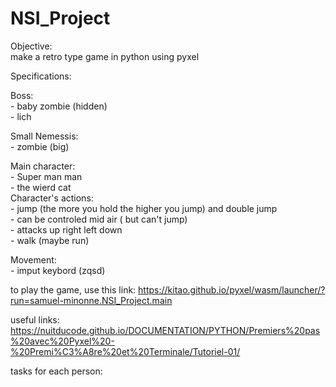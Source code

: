 # NSI_Project

Objective:</br>
make a retro type game in python using pyxel

Specifications:</br>

Boss:</br>
    - baby zombie (hidden)</br>
    - lich</br>

Small Nemessis:</br>
               - zombie (big)</br>
               
 Main character:</br>
              - Super man man</br>
              - the wierd cat </br>
      Character's actions:</br>
                         - jump (the more you hold the higher you jump) and double jump</br>
                         - can be controled mid air ( but can't jump)</br>
                         - attacks up right left down</br>
                         - walk (maybe run)</br>
                         
                         
      
              
 Movement:</br>
        - imput keybord (zqsd)</br>
             
        

to play the game, use this link: https://kitao.github.io/pyxel/wasm/launcher/?run=samuel-minonne.NSI_Project.main 

useful links:
https://nuitducode.github.io/DOCUMENTATION/PYTHON/Premiers%20pas%20avec%20Pyxel%20-%20Premi%C3%A8re%20et%20Terminale/Tutoriel-01/
</br>

tasks for each person:</br>


